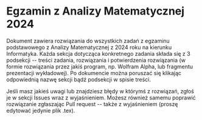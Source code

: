 # Egzamin z Analizy Matematycznej 2024

Dokument zawiera rozwiązania do wszystkich zadań z egzaminu podstawowego z Analizy Matematycznej z 2024 roku na kierunku Informatyka. Każda sekcja dotycząca konkretnego zadania składa się z 3 podsekcji -- treści zadania, rozwiązania i potwierdzenia rozwiązania (w formie rozwiązania przez jakiś program, np. Wolfram Alpha, lub fragmentu prezentacji wykładowej). Po dokumencie można poruszać się klikając odpowiednią nazwę sekcji bądź podsekcji w spisie treści.

Jeśli masz jakieś uwagi lub znajdziesz błędy w którymś z rozwiązań, zgłoś je w sekcji Issues wraz z wyjaśnieniem. Możesz również samemu poprawić rozwiązanie zgłaszając Pull request -- także z wyjaśnieniem (proszę edytować jedynie plik .tex).
